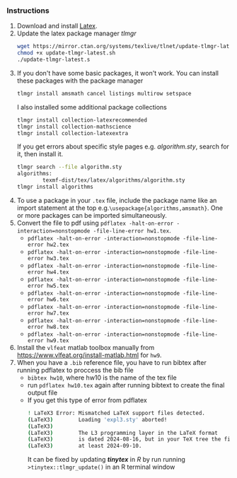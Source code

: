 ### Instructions
1. Download and install [Latex](https://www.tug.org/mactex/mactex-download.html). 
2. Update the latex package manager *tlmgr*
    ```bash
    wget https://mirror.ctan.org/systems/texlive/tlnet/update-tlmgr-latest.sh
    chmod +x update-tlmgr-latest.sh
    ./update-tlmgr-latest.s
    ```
3. If you don't have some basic packages, it won't work. You can install these packages with the package manager
    ```bash
    tlmgr install amsmath cancel listings multirow setspace
    ```
    I also installed some additional package collections 
    ```bash
    tlmgr install collection-latexrecommended
    tlmgr install collection-mathscience
    tlmgr install collection-latexextra
    ```
    If you get errors about specific style pages e.g. *algorithm.sty*, search for it, then install it.
    ```bash
    tlmgr search --file algorithm.sty
    algorithms:
            texmf-dist/tex/latex/algorithms/algorithm.sty
    tlmgr install algorithms
    ```
4. To use a package in your `.tex` file, include the package name like an import statement at the top 
e.g.`\usepackage{algorithms,amsmath}`. One or more packages can be imported simultaneously.
5. Convert the file to pdf using `pdflatex -halt-on-error -interaction=nonstopmode -file-line-error hw1.tex`.
    - `pdflatex -halt-on-error -interaction=nonstopmode -file-line-error hw2.tex`
    - `pdflatex -halt-on-error -interaction=nonstopmode -file-line-error hw3.tex`
    - `pdflatex -halt-on-error -interaction=nonstopmode -file-line-error hw4.tex`
    - `pdflatex -halt-on-error -interaction=nonstopmode -file-line-error hw5.tex`
    - `pdflatex -halt-on-error -interaction=nonstopmode -file-line-error hw6.tex`
    - `pdflatex -halt-on-error -interaction=nonstopmode -file-line-error hw7.tex`
    - `pdflatex -halt-on-error -interaction=nonstopmode -file-line-error hw8.tex`
    - `pdflatex -halt-on-error -interaction=nonstopmode -file-line-error hw9.tex`
6. Install the `vlfeat` matlab toolbox manually from https://www.vlfeat.org/install-matlab.html for `hw9`.
7. When you have a `.bib` reference file, you have to run bibtex after running pdflatex to proccess the bib file
    - `bibtex hw10`, where hw10 is the name of the tex file
    - run `pdflatex hw10.tex` again after running bibtext to create the final output file
    - If you get this type of error from pdflatex
        ```bash
        ! LaTeX3 Error: Mismatched LaTeX support files detected.
        (LaTeX3)        Loading 'expl3.sty' aborted!
        (LaTeX3)        
        (LaTeX3)        The L3 programming layer in the LaTeX format
        (LaTeX3)        is dated 2024-08-16, but in your TeX tree the files require
        (LaTeX3)        at least 2024-09-10.
        ```
        It can be fixed by updating ***tinytex*** in *R* by run running `>tinytex::tlmgr_update()` in an R terminal window